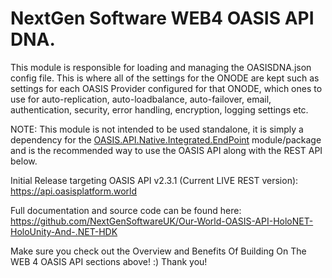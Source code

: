 ﻿# NextGen Software WEB4 OASIS API DNA.

This module is responsible for loading and managing the OASISDNA.json config file. This is where all of the settings for the ONODE are kept such as settings for each OASIS Provider configured for that ONODE, which ones to use for auto-replication, auto-loadbalance, auto-failover, email, authentication, security, error handling, encryption, logging settings etc.

NOTE: This module is not intended to be used standalone, it is simply a dependency for the [OASIS.API.Native.Integrated.EndPoint](https://www.nuget.org/packages/NextGenSoftware.OASIS.API.Native.Integrated.EndPoint) module/package and is the recommended way to use the OASIS API along with the REST API below.

Initial Release targeting OASIS API v2.3.1 (Current LIVE REST version):
https://api.oasisplatform.world

Full documentation and source code can be found here:
https://github.com/NextGenSoftwareUK/Our-World-OASIS-API-HoloNET-HoloUnity-And-.NET-HDK

Make sure you check out the Overview and Benefits Of Building On The WEB 4 OASIS API sections above! :) Thank you!
